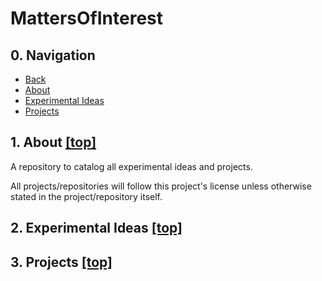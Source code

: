 # MattersOfInterest

## 0. Navigation
- [Back](https://github.com/xiang-lim)
- [About](#1-about-top)
- [Experimental Ideas](#2-experimental-ideas-top)
- [Projects](#3-projects-top)

## 1. About [[top]](#0-Navigation)
A repository to catalog all experimental ideas and projects.

All projects/repositories will follow this project's license unless otherwise
stated in the project/repository itself.

## 2. Experimental Ideas [[top]](#0-Navigation)

## 3. Projects [[top]](#0-Navigation)
